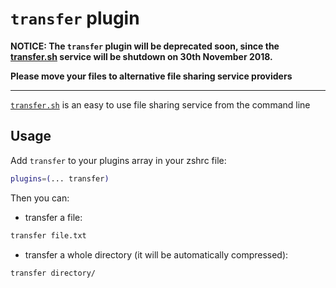 # `transfer` plugin

**NOTICE: The `transfer` plugin will be deprecated soon, since the [transfer.sh](https://transfer.sh) service will be shutdown on 30th November 2018.**

**Please move your files to alternative file sharing service providers**

<hr>

[`transfer.sh`](https://transfer.sh) is an easy to use file sharing service from the command line

## Usage

Add `transfer` to your plugins array in your zshrc file:
```zsh
plugins=(... transfer)
```

Then you can:

- transfer a file:

```zsh
transfer file.txt
```

- transfer a whole directory (it will be automatically compressed):

```zsh
transfer directory/
```
